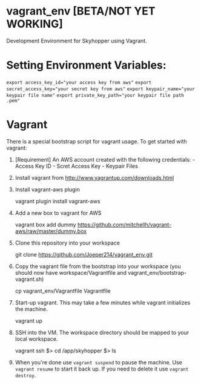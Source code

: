 # vagrant_env [BETA/NOT YET WORKING]
Development Environment for Skyhopper using Vagrant.



Setting Environment Variables:
=======
  `export access_key_id="your access key from aws"`
  `export secret_access_key="your secret key from aws"`
  `export keypair_name="your keypair file name"`
  `export private_key_path="your keypair file path .pem"`

Vagrant
=======

There is a special bootstrap script for vagrant usage. To get started with vagrant:

  1. [Requirement] An AWS account created with the following credentials:
    - Access Key ID
    - Scret Access Key
    - Keypair Files
  2. Install vagrant from http://www.vagrantup.com/downloads.html
  3. Install vagrant-aws plugin

        vagrant plugin install vagrant-aws

  3. Add a new box to vagrant for AWS

        vagrant box add dummy https://github.com/mitchellh/vagrant-aws/raw/master/dummy.box

  4. Clone this repository into your workspace

        git clone https://github.com/Joeper214/vagrant_env.git

  5. Copy the vagrant file from the bootstrap into your workspace (you should now have workspace/Vagrantfile and vagrant_env/bootstrap-vagrant.sh)

        cp vagrant_env/Vagrantfile Vagrantfile

  6. Start-up vagrant. This may take a few minutes while vagrant initializes the machine.

        vagrant up

  7. SSH into the VM. The workspace directory should be mapped to your local workspace.

        vagrant ssh
        $> cd /app/skyhopper
        $> ls

  8. When you're done use ``vagrant suspend`` to pause the machine. Use ``vagrant resume`` to start it back up. If you need to delete it use ``vagrant destroy``.
